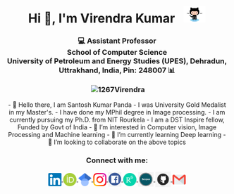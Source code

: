 <h1 align="center">Hi 👋, I'm Virendra Kumar &nbsp; <img src="https://github.com/santoshpanda1995/santoshpanda1995/blob/main/Assets/cat.gif" width="50px"></h1>

<h3 align="center"> 💻 Assistant Professor <br> School of Computer Science <br> University of Petroleum and Energy Studies (UPES), Dehradun, Uttrakhand, India, Pin: 248007 📊 <p>&nbsp;<img align="center" src="https://komarev.com/ghpvc/?username=1267Virendra&label=PROFILE+VIEWS" alt="1267Virendra" /></p></h3>

<p align="center">
- 👋 Hello there, I am Santosh Kumar Panda
- I was University Gold Medalist in my Master's.
- I have done my MPhil degree in Image processing.
- I am currently pursuing my Ph.D. from NIT Rourkela
- I am a DST Inspire fellow, Funded by Govt of India
- 👀 I’m interested in Computer vision, Image Processing and Machine learning
- 🌱 I’m currently learning Deep learning
- 💞️ I’m looking to collaborate on the above topics
</p>


<h3 align="center">Connect with me:</h3>

<p align="center">
   <a href="https://www.linkedin.com/in/santosh-kumar-panda-50761266/">
    <img align="center" alt="Santosh Kumar Panda | Linkedin" width="30px" src="https://github.com/santoshpanda1995/santoshpanda1995/blob/main/Assets/Linkedin.svg" />
  </a>
  <a href="https://orcid.org/0000-0003-0393-4979/">
    <img align="center" alt="Santosh Kumar Panda | ORCID" width="30px" src="https://github.com/santoshpanda1995/santoshpanda1995/blob/main/Assets/ORCID_iD.svg.png" 
  </a>
  <a href="https://scholar.google.com/citations?user=-cqqCNoAAAAJ&hl=en/">
    <img align="center" alt="Santosh Kumar Panda | Google Scholar" width="30px" src="https://github.com/santoshpanda1995/santoshpanda1995/blob/main/Assets/Google_Scholar_logo.svg.png" />
  </a>
  <a href="https://www.instagram.com/santosh_panda_254/">
    <img align="center" alt="Santosh Kumar Panda | Instagram" width="30px" src="https://github.com/santoshpanda1995/santoshpanda1995/blob/main/Assets/Instagram.svg" />
  </a>
  <a href="https://www.facebook.com/prince.s.kumar.94/">
    <img align="center" alt="Santosh Kumar Panda | Facebook" width="30px" src="https://github.com/santoshpanda1995/santoshpanda1995/blob/main/Assets/fb.png" />
  </a>
  <a href="https://www.researchgate.net/profile/Santosh-Panda-13/">
    <img align="center" alt="Santosh Kumar Panda | Researchgate" width="30px" src="https://github.com/santoshpanda1995/santoshpanda1995/blob/main/Assets/ResearchGate_icon_SVG.svg.png" />
  </a>
   <a href="https://www.scopus.com/authid/detail.uri?authorId=58960654900">
    <img align="center" alt="Santosh Kumar Panda | Scopus" width="35px" src="https://github.com/santoshpanda1995/santoshpanda1995/blob/main/Assets/scopus.jpg" />
  </a>
    <a href="https://santoshpanda1995.github.io/portfolio/">
    <img align="center" alt="Santosh Kumar Panda | Github Portfolio" width="35px" src="https://github.com/santoshpanda1995/santoshpanda1995/blob/main/Assets/github.png" />
  </a>
  <a href="mailto:sonupanda1995@gmail.com">
    <img align="center" alt="Santosh Kumar Panda | Gmail" width="30px" src="https://github.com/santoshpanda1995/santoshpanda1995/blob/main/Assets/Gmail.svg" />
  </a><br>
</p>
